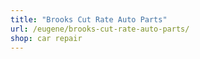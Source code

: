 ```yaml
---
title: "Brooks Cut Rate Auto Parts"
url: /eugene/brooks-cut-rate-auto-parts/
shop: car repair
---
```

